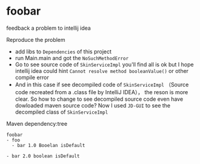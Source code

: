# foobar
feedback a problem to intellij idea

Reproduce the problem
- add libs to `Dependencies` of this project
- run Main.main and got the `NoSuchMethodError`
- Go to see source code of `SkinServiceImpl` you'll find all is ok but I hope intellij idea could hint `Cannot resolve method booleanValue()` or other compile error
- And in this case if see decompiled code of `SkinServiceImpl` （Source code recreated from a .class file by IntelliJ IDEA）， the reson is more clear. So how to change to see decompiled source code even have dowloaded maven source code? Now I used `JD-GUI` to see the decompiled class of `SkinServiceImpl`

Maven dependency:tree
```
foobar
- foo
  - bar 1.0 Booelan isDefault
  
- bar 2.0 boolean isDefault 
```  
